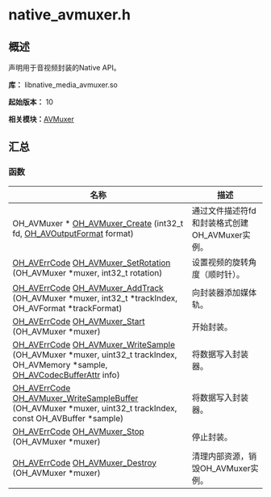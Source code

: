 # native_avmuxer.h


## 概述

声明用于音视频封装的Native API。

**库：** libnative_media_avmuxer.so

**起始版本：** 10

**相关模块：**[AVMuxer](_a_v_muxer.md)


## 汇总


### 函数

| 名称 | 描述 | 
| -------- | -------- |
| OH_AVMuxer \* [OH_AVMuxer_Create](_a_v_muxer.md#oh_avmuxer_create) (int32_t fd, [OH_AVOutputFormat](_codec_base.md#oh_avoutputformat) format) | 通过文件描述符fd和封装格式创建OH_AVMuxer实例。 | 
| [OH_AVErrCode](_core.md#oh_averrcode) [OH_AVMuxer_SetRotation](_a_v_muxer.md#oh_avmuxer_setrotation) (OH_AVMuxer \*muxer, int32_t rotation) | 设置视频的旋转角度（顺时针）。 | 
| [OH_AVErrCode](_core.md#oh_averrcode) [OH_AVMuxer_AddTrack](_a_v_muxer.md#oh_avmuxer_addtrack) (OH_AVMuxer \*muxer, int32_t \*trackIndex, OH_AVFormat \*trackFormat) | 向封装器添加媒体轨。 | 
| [OH_AVErrCode](_core.md#oh_averrcode) [OH_AVMuxer_Start](_a_v_muxer.md#oh_avmuxer_start) (OH_AVMuxer \*muxer) | 开始封装。 | 
| [OH_AVErrCode](_core.md#oh_averrcode) [OH_AVMuxer_WriteSample](_a_v_muxer.md#oh_avmuxer_writesample) (OH_AVMuxer \*muxer, uint32_t trackIndex, OH_AVMemory \*sample, [OH_AVCodecBufferAttr](_o_h___a_v_codec_buffer_attr.md) info) | 将数据写入封装器。 | 
| [OH_AVErrCode](_core.md#oh_averrcode) [OH_AVMuxer_WriteSampleBuffer](_a_v_muxer.md#oh_avmuxer_writesamplebuffer) (OH_AVMuxer \*muxer, uint32_t trackIndex, const OH_AVBuffer \*sample) | 将数据写入封装器。 | 
| [OH_AVErrCode](_core.md#oh_averrcode) [OH_AVMuxer_Stop](_a_v_muxer.md#oh_avmuxer_stop) (OH_AVMuxer \*muxer) | 停止封装。 | 
| [OH_AVErrCode](_core.md#oh_averrcode) [OH_AVMuxer_Destroy](_a_v_muxer.md#oh_avmuxer_destroy) (OH_AVMuxer \*muxer) | 清理内部资源，销毁OH_AVMuxer实例。 | 
